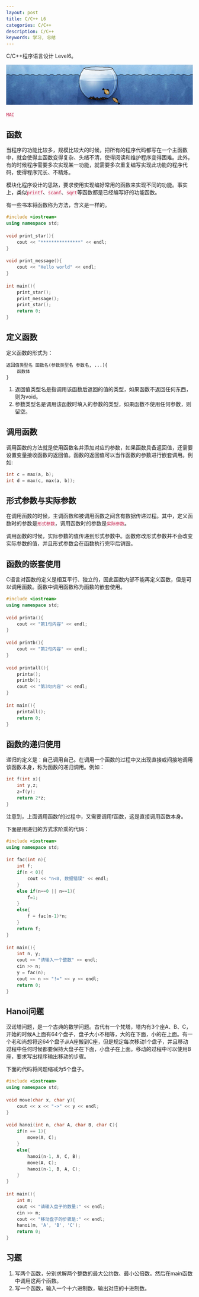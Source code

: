 ```yaml
---
layout: post
title: C/C++ L6
categories: C/C++
description: C/C++
keywords: 学习, 总结
---
```


C/C++程序语言设计 Level6。

![](/images/discovery/3.jpeg)

<code style="color:#c7254e;background-color:#f9f2f4;">MAC</code>

## 函数
当程序的功能比较多，规模比较大的时候，把所有的程序代码都写在一个主函数中，就会使得主函数变得复杂、头绪不清，使得阅读和维护程序变得困难。此外，有的时候程序需要多次实现某一功能，就需要多次重复编写实现此功能的程序代码，使得程序冗长、不精炼。

模块化程序设计的思路，要求使用实现编好常用的函数来实现不同的功能。事实上，类似<code style="color:#c7254e;background-color:#f9f2f4;">printf</code>、<code style="color:#c7254e;background-color:#f9f2f4;">scanf</code>、<code style="color:#c7254e;background-color:#f9f2f4;">sqrt</code>等函数都是已经编写好的功能函数。

有一些书本将函数称为方法，含义是一样的。

```c++
#include <iostream>
using namespace std;

void print_star(){
    cout << "***************" << endl;
}

void print_message(){
    cout << "Hello world" << endl;
}

int main(){
    print_star();
    print_message();
    print_star();
    return 0;
}
```

## 定义函数

定义函数的形式为：

```
返回值类型名 函数名(参数类型名 参数名, ...){
    函数体
}
```

1. 返回值类型名是指调用该函数后返回的值的类型，如果函数不返回任何东西，则为void。
2. 参数类型名是调用该函数时填入的参数的类型，如果函数不使用任何参数，则留空。

## 调用函数
调用函数的方法就是使用函数名并添加对应的参数，如果函数具备返回值，还需要设置变量接收函数的返回值。函数的返回值可以当作函数的参数进行嵌套调用。例如:

```c
int c = max(a, b);
int d = max(c, max(a, b));
```

## 形式参数与实际参数

在调用函数的时候，主调函数和被调用函数之间含有数据传递过程。其中，定义函数时的参数是<code style="color:#c7254e;background-color:#f9f2f4;">形式参数</code>，调用函数时的参数是<code style="color:#c7254e;background-color:#f9f2f4;">实际参数</code>。

调用函数的时候，实际参数的值传递到形式参数中。函数修改形式参数并不会改变实际参数的值，并且形式参数会在函数执行完毕后销毁。

## 函数的嵌套使用

C语言对函数的定义是相互平行、独立的，因此函数内部不能再定义函数，但是可以调用函数。函数中调用函数称为函数的嵌套使用。

```c++
#include <iostream>
using namespace std;

void printa(){
    cout << "第1句内容" << endl;
}

void printb(){
    cout << "第2句内容" << endl;
}

void printall(){
    printa();
    printb();
    cout << "第3句内容" << endl;
}

int main(){
    printall();
    return 0;
}
```

## 函数的递归使用
递归的定义是：自己调用自己。在调用一个函数的过程中又出现直接或间接地调用该函数本身，称为函数的递归调用。例如：

```c++
int f(int x){
    int y,z;
    z=f(y);
    return 2*z;
}
```

注意到，上面调用函数f的过程中，又需要调用f函数，这是直接调用函数本身。

下面是用递归的方式求阶乘的代码：

```c++
#include <iostream>
using namespace std;

int fac(int n){
    int f;
    if(n < 0){
        cout << "n<0, 数据错误" << endl;
    }
    else if(n==0 || n==1){
        f=1;
    }
    else{
        f = fac(n-1)*n;
    }
    return f;
}

int main(){
    int n, y;
    cout << "请输入一个整数" << endl;
    cin >> n;
    y = fac(n);
    cout << n << "!=" << y << endl;
    return 0;
}
```

## Hanoi问题
汉诺塔问题，是一个古典的数学问题。古代有一个梵塔，塔内有3个座A、B、C，开始的时候A上面有64个盘子，盘子大小不相等，大的在下面，小的在上面。有一个老和尚想将这64个盘子从A座搬到C座，但是规定每次移动1个盘子，并且移动过程中任何时候都要保持大盘子在下面，小盘子在上面。移动的过程中可以使用B座，要求写出程序输出移动的步骤。

下面的代码将问题缩减为5个盘子。

```c++
#include <iostream>
using namespace std;

void move(char x, char y){
    cout << x << "->" << y << endl;
}

void hanoi(int n, char A, char B, char C){
    if(n == 1){
        move(A, C);
    }
    else{
        hanoi(n-1, A, C, B);
        move(A, C);
        hanoi(n-1, B, A, C);
    }
}

int main(){
    int m;
    cout << "请输入盘子的数量:" << endl;
    cin >> m;
    cout << "移动盘子的步骤是:" << endl;
    hanoi(m, 'A', 'B', 'C');
    return 0;
}
```

## 习题
1. 写两个函数，分别求解两个整数的最大公约数、最小公倍数。然后在main函数中调用这两个函数。
2. 写一个函数，输入一个十六进制数，输出对应的十进制数。